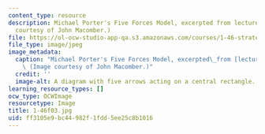 ```yaml
---
content_type: resource
description: Michael Porter's Five Forces Model, excerpted from lecture 1. (Image
  courtesy of John Macomber.)
file: https://ol-ocw-studio-app-qa.s3.amazonaws.com/courses/1-46-strategic-management-in-the-design-and-construction-value-chain-fall-2003/ff3105e9bc44982f1fdd5ee25c8b1016_1-46f03.jpg
file_type: image/jpeg
image_metadata:
  caption: "Michael Porter's Five Forces Model, excerpted\_from [lecture 1](pages/lecture-notes).\
    \ (Image courtesy of John Macomber.)"
  credit: ''
  image-alt: A diagram with five arrows acting on a central rectangle.
learning_resource_types: []
ocw_type: OCWImage
resourcetype: Image
title: 1-46f03.jpg
uid: ff3105e9-bc44-982f-1fdd-5ee25c8b1016
---
```

